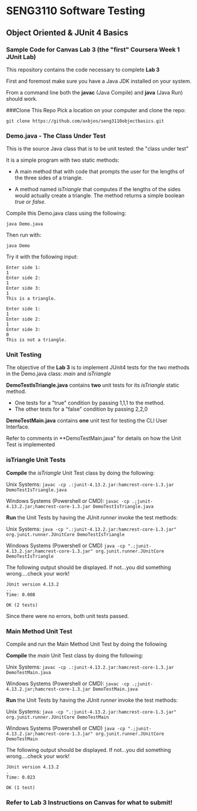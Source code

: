 # SENG3110 Software Testing

## Object Oriented & JUnit 4 Basics

### Sample Code for Canvas Lab 3 (the "first" Coursera Week 1 JUnit Lab)

This repository contains the code necessary to complete **Lab 3**

First and foremost make sure you have a Java JDK installed on your system.

From a command line both the **javac** (Java Compile) and **java** (Java Run) should work.

###Clone This Repo
Pick a location on your computer and clone the repo:

``` git clone https://github.com/axbjos/seng3110objectbasics.git ```

### Demo.java - The Class Under Test

This is the source Java class that is to be unit tested:  the "class under test"

It is a simple program with two static methods:

- A main method that with code that prompts the user for the lengths of the three sides of a triangle.  

- A method named *isTriangle* that computes if the lengths of the sides would actually create a triangle.  The method returns a simple boolean *true* or *false*.

Compile this Demo.java class using the following:

``` java Demo.java ```

Then run with:

``` java Demo ```

Try it with the following input:

```  
Enter side 1:
1
Enter side 2:
1
Enter side 3:
1
This is a triangle. 
```

```  
Enter side 1:
1
Enter side 2:
1
Enter side 3:
0
This is not a triangle. 
```

### Unit Testing

The objective of the **Lab 3** is to implement JUnit4 tests for the two methods in the Demo.java class: *main* and *isTriangle*

**DemoTestIsTriangle.java** contains **two** unit tests for its *isTriangle* static method.

- One tests for a "true" condition by passing 1,1,1 to the method.
- The other tests for a "false" condition by passing 2,2,0

**DemoTestMain.java** contains **one** unit test for testing the CLI User Interface.

Refer to comments in **DemoTestMain.java" for details on how the Unit Test is implemented

### isTriangle Unit Tests

**Compile** the *isTriangle* Unit Test class by doing the following:

Unix Systems:
``` javac -cp .:junit-4.13.2.jar:hamcrest-core-1.3.jar DemoTestIsTriangle.java ```

Windows Systems (Powershell or CMD):
``` javac -cp .;junit-4.13.2.jar;hamcrest-core-1.3.jar DemoTestIsTriangle.java ```

**Run** the Unit Tests by having the JUnit *runner* invoke the test methods:

Unix Systems:
``` java -cp ".:junit-4.13.2.jar:hamcrest-core-1.3.jar" org.junit.runner.JUnitCore DemoTestIsTriangle ```

Windows Systems (Powershell or CMD)
``` java -cp ".;junit-4.13.2.jar;hamcrest-core-1.3.jar" org.junit.runner.JUnitCore DemoTestIsTriangle ```

The following output should be displayed.  If not...you did something wrong....check your work!

```
JUnit version 4.13.2
..
Time: 0.008

OK (2 tests)
```

Since there were no errors, both unit tests passed.

### Main Method Unit Test

Compile and run the Main Method Unit Test by doing the following

**Compile** the *main* Unit Test class by doing the following:

Unix Systems:
``` javac -cp .:junit-4.13.2.jar:hamcrest-core-1.3.jar DemoTestMain.java ```

Windows Systems (Powershell or CMD):
``` javac -cp .;junit-4.13.2.jar;hamcrest-core-1.3.jar DemoTestMain.java ```

**Run** the Unit Tests by having the JUnit *runner* invoke the test methods:

Unix Systems:
``` java -cp ".:junit-4.13.2.jar:hamcrest-core-1.3.jar" org.junit.runner.JUnitCore DemoTestMain ```

Windows Systems (Powershell or CMD)
``` java -cp ".;junit-4.13.2.jar;hamcrest-core-1.3.jar" org.junit.runner.JUnitCore DemoTestMain ```

The following output should be displayed.  If not...you did something wrong....check your work!

```
JUnit version 4.13.2
.
Time: 0.023

OK (1 test)
```

### Refer to Lab 3 Instructions on Canvas for what to submit!


